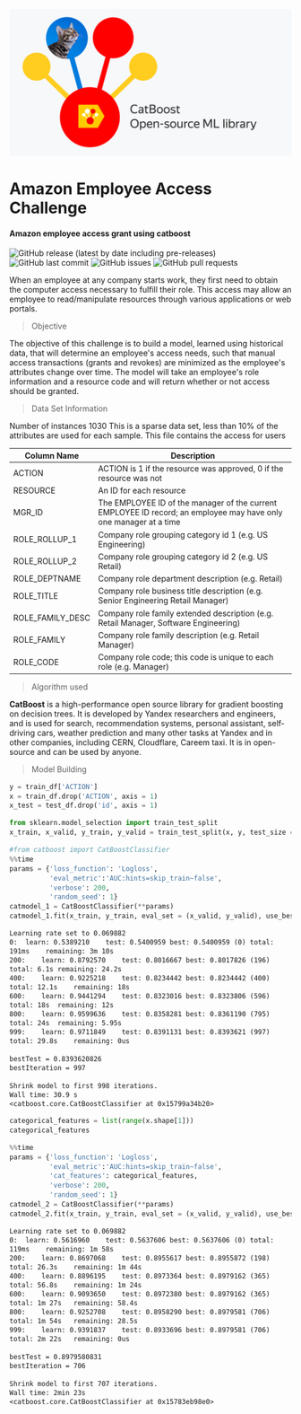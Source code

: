![Banner](https://github.com/Abhishek-k-git/Amazon-Employee-Access-Challenge/blob/main/images/chatboost.png)

# Amazon Employee Access Challenge
#### Amazon employee access grant using catboost

![GitHub release (latest by date including pre-releases)](https://img.shields.io/github/v/release/navendu-pottekkat/awesome-readme?include_prereleases)
![GitHub last commit](https://img.shields.io/github/last-commit/navendu-pottekkat/awesome-readme)
![GitHub issues](https://img.shields.io/github/issues-raw/navendu-pottekkat/awesome-readme)
![GitHub pull requests](https://img.shields.io/github/issues-pr/navendu-pottekkat/awesome-readme)

When an employee at any company starts work, they first need to obtain the computer access necessary to fulfill their role. This access may allow an employee to read/manipulate resources through various applications or web portals.

> Objective

The objective of this challenge is to build a model, learned using historical data, that will determine an employee's access needs, such that manual access transactions (grants and revokes) are minimized as the employee's attributes change over time. The model will take an employee's role information and a resource code and will return whether or not access should be granted.

> Data Set Information

Number of instances 1030
This is a sparse data set, less than 10% of the attributes are used for each sample. This file contains the access for users

| Column Name |	Description |
| -- | -- |
| ACTION |	ACTION is 1 if the resource was approved, 0 if the resource was not |
|RESOURCE |	An ID for each resource |
|MGR_ID |	The EMPLOYEE ID of the manager of the current EMPLOYEE ID record; an employee may have only one manager at a time |
|ROLE_ROLLUP_1 |	Company role grouping category id 1 (e.g. US Engineering) |
|ROLE_ROLLUP_2 |	Company role grouping category id 2 (e.g. US Retail) |
|ROLE_DEPTNAME |	Company role department description (e.g. Retail) |
|ROLE_TITLE |	Company role business title description (e.g. Senior Engineering Retail Manager) |
|ROLE_FAMILY_DESC |	Company role family extended description (e.g. Retail Manager, Software Engineering) |
|ROLE_FAMILY |	Company role family description (e.g. Retail Manager) |
|ROLE_CODE |	Company role code; this code is unique to each role (e.g. Manager) |

> Algorithm used

**CatBoost** is a high-performance open source library for gradient boosting on decision trees. It is developed by Yandex researchers and engineers, and is used for search, recommendation systems, personal assistant, self-driving cars, weather prediction and many other tasks at Yandex and in other companies, including CERN, Cloudflare, Careem taxi. It is in open-source and can be used by anyone.


> Model Building

```python
y = train_df['ACTION']
x = train_df.drop('ACTION', axis = 1)
x_test = test_df.drop('id', axis = 1)
```
```python
from sklearn.model_selection import train_test_split
x_train, x_valid, y_train, y_valid = train_test_split(x, y, test_size = 0.25, random_state = 1)
```
```python
#from catboost import CatBoostClassifier
%%time
params = {'loss_function': 'Logloss',
          'eval_metric':'AUC:hints=skip_train~false',
          'verbose': 200,
          'random_seed': 1}
catmodel_1 = CatBoostClassifier(**params)
catmodel_1.fit(x_train, y_train, eval_set = (x_valid, y_valid), use_best_model = True)
```
```
Learning rate set to 0.069882
0:	learn: 0.5389210	test: 0.5400959	best: 0.5400959 (0)	total: 191ms	remaining: 3m 10s
200:	learn: 0.8792570	test: 0.8016667	best: 0.8017826 (196)	total: 6.1s	remaining: 24.2s
400:	learn: 0.9225218	test: 0.8234442	best: 0.8234442 (400)	total: 12.1s	remaining: 18s
600:	learn: 0.9441294	test: 0.8323016	best: 0.8323806 (596)	total: 18s	remaining: 12s
800:	learn: 0.9599636	test: 0.8358281	best: 0.8361190 (795)	total: 24s	remaining: 5.95s
999:	learn: 0.9711849	test: 0.8391131	best: 0.8393621 (997)	total: 29.8s	remaining: 0us

bestTest = 0.8393620826
bestIteration = 997

Shrink model to first 998 iterations.
Wall time: 30.9 s
<catboost.core.CatBoostClassifier at 0x15799a34b20>
```
```python
categorical_features = list(range(x.shape[1]))
categorical_features
```
```python
%%time
params = {'loss_function': 'Logloss',
          'eval_metric':'AUC:hints=skip_train~false',
          'cat_features': categorical_features,
          'verbose': 200,
          'random_seed': 1}
catmodel_2 = CatBoostClassifier(**params)
catmodel_2.fit(x_train, y_train, eval_set = (x_valid, y_valid), use_best_model = True)
```
```
Learning rate set to 0.069882
0:	learn: 0.5616960	test: 0.5637606	best: 0.5637606 (0)	total: 119ms	remaining: 1m 58s
200:	learn: 0.8697068	test: 0.8955617	best: 0.8955872 (198)	total: 26.3s	remaining: 1m 44s
400:	learn: 0.8896195	test: 0.8973364	best: 0.8979162 (365)	total: 56.8s	remaining: 1m 24s
600:	learn: 0.9093650	test: 0.8972380	best: 0.8979162 (365)	total: 1m 27s	remaining: 58.4s
800:	learn: 0.9252708	test: 0.8958290	best: 0.8979581 (706)	total: 1m 54s	remaining: 28.5s
999:	learn: 0.9391837	test: 0.8933696	best: 0.8979581 (706)	total: 2m 22s	remaining: 0us

bestTest = 0.8979580831
bestIteration = 706

Shrink model to first 707 iterations.
Wall time: 2min 23s
<catboost.core.CatBoostClassifier at 0x15783eb98e0>
```

